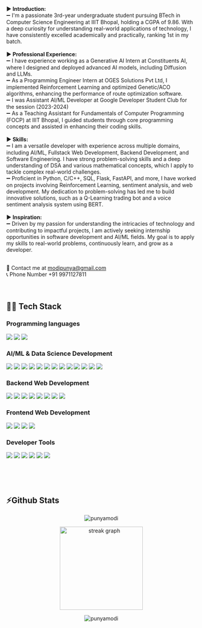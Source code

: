 
<br><br>
<b>▶️ Introduction:</b> <br> 
➖ I'm a passionate 3rd-year undergraduate student pursuing BTech in Computer Science Engineering at IIIT Bhopal, holding a CGPA of 9.86. With a deep curiosity for understanding real-world applications of technology, I have consistently excelled academically and practically, ranking 1st in my batch. <br> 
<br> 
<b>▶️ Professional Experience:</b> <br> 
➖ I have experience working as a Generative AI Intern at Constituents AI, where I designed and deployed advanced AI models, including Diffusion and LLMs. <br> 
➖ As a Programming Engineer Intern at OGES Solutions Pvt Ltd, I implemented Reinforcement Learning and optimized Genetic/ACO algorithms, enhancing the performance of route optimization software. <br> 
➖ I was Assistant AI/ML Developer at Google Developer Student Club for the session (2023-2024) <br>
➖ As a Teaching Assistant for Fundamentals of Computer Programming (FOCP) at IIIT Bhopal, I guided students through core programming concepts and assisted in enhancing their coding skills. <br>
<br> 
<b>▶️ Skills:</b> <br> 
➖ I am a versatile developer with experience across multiple domains, including AI/ML, Fullstack Web Development, Backend Development, and Software Engineering. I have strong problem-solving skills and a deep understanding of DSA and various mathematical concepts, which I apply to tackle complex real-world challenges. <br> 
➖ Proficient in Python, C/C++, SQL, Flask, FastAPI, and more, I have worked on projects involving Reinforcement Learning, sentiment analysis, and web development. My dedication to problem-solving has led me to build innovative solutions, such as a Q-Learning trading bot and a voice sentiment analysis system using BERT. <br> 
<br> 
<b>▶️ Inspiration:</b> <br> 
➖ Driven by my passion for understanding the intricacies of technology and contributing to impactful projects, I am actively seeking internship opportunities in software development and AI/ML fields. My goal is to apply my skills to real-world problems, continuously learn, and grow as a developer. <br> 
<br>

📩 Contact me at modipunya@gmail.com <br>
📞 Phone Number +91 9971127811
<br><br><br>






## 🧑‍💻 Tech Stack<br>

### Programming languages
<!-- [![My Skills](https://skillicons.dev/icons?i=cpp,py,c&theme=light)](https://skillicons.dev) -->
<p>
 <img src="https://img.shields.io/badge/C%2B%2B-00599C?style=for-the-badge&logo=c%2B%2B&logoColor=white" /> 
<img src="https://img.shields.io/badge/C-00599C?style=for-the-badge&logo=c&logoColor=white" /> 
 <img src="https://img.shields.io/badge/Python-FFD43B?style=for-the-badge&logo=python&logoColor=blue" /> 
</p>

### AI/ML & Data Science Development<br>
<p>
   <img src="https://img.shields.io/badge/TensorFlow-FF6F00?style=for-the-badge&logo=tensorflow&logoColor=white" /> 
   <img src="https://img.shields.io/badge/dialogflow-FF9800?style=for-the-badge&logo=dialogflow&logoColor=white" /> 
   <img src="https://img.shields.io/badge/Anaconda-%2344A833.svg?style=for-the-badge&logo=anaconda&logoColor=white" /> 
   <img src="https://img.shields.io/badge/cuda-000000.svg?style=for-the-badge&logo=nVIDIA&logoColor=green" /> 
   <img src="https://img.shields.io/badge/opencv-%23white.svg?style=for-the-badge&logo=opencv&logoColor=white" /> 
   <img src="https://img.shields.io/badge/Keras-%23D00000.svg?style=for-the-badge&logo=Keras&logoColor=white" /> 
   <img src="https://img.shields.io/badge/Matplotlib-%23ffffff.svg?style=for-the-badge&logo=Matplotlib&logoColor=black" /> 
   <img src="https://img.shields.io/badge/numpy-%23013243.svg?style=for-the-badge&logo=numpy&logoColor=white" /> 
   <img src="https://img.shields.io/badge/pandas-%23150458.svg?style=for-the-badge&logo=pandas&logoColor=white" /> 
   <img src="https://img.shields.io/badge/PyTorch-%23EE4C2C.svg?style=for-the-badge&logo=PyTorch&logoColor=white" /> 
   <img src="https://img.shields.io/badge/scikit--learn-%23F7931E.svg?style=for-the-badge&logo=scikit-learn&logoColor=white" /> 
   <img src="https://img.shields.io/badge/SciPy-%230C55A5.svg?style=for-the-badge&logo=scipy&logoColor=%white" /> 
   <img src="https://img.shields.io/badge/power_bi-F2C811?style=for-the-badge&logo=powerbi&logoColor=black" /> 
<p>

### Backend Web Development<br>
<p>
   <img src="https://img.shields.io/badge/Django-092E20?style=for-the-badge&logo=django&logoColor=white" /> 
   <img src="https://img.shields.io/badge/Flask-000000?style=for-the-badge&logo=flask&logoColor=white" /> 
   <img src="https://img.shields.io/badge/MySQL-00000F?style=for-the-badge&logo=mysql&logoColor=white" /> 
   <img src="https://img.shields.io/badge/MongoDB-4EA94B?style=for-the-badge&logo=mongodb&logoColor=white" /> 
   <img src="https://img.shields.io/badge/Amazon_AWS-232F3E?style=for-the-badge&logo=amazon-aws&logoColor=white" /> 
   <img src="https://img.shields.io/badge/Google_Cloud-4285F4?style=for-the-badge&logo=google-cloud&logoColor=white" /> 
   <img src="https://img.shields.io/badge/Heroku-430098?style=for-the-badge&logo=heroku&logoColor=white" /> 
   <img src="https://img.shields.io/badge/Heroku-430098?style=for-the-badge&logo=heroku&logoColor=white" /> 
<p>

### Frontend Web Development
<p>
 <img src="https://img.shields.io/badge/JavaScript-323330?style=for-the-badge&logo=javascript&logoColor=F7DF1E" /> 
 <img src="https://img.shields.io/badge/HTML5-E34F26?style=for-the-badge&logo=html5&logoColor=white" /> 
 <img src="https://img.shields.io/badge/CSS3-1572B6?style=for-the-badge&logo=css3&logoColor=white" /> 
 <img src="https://img.shields.io/badge/WordPress-%23117AC9.svg?style=for-the-badge&logo=WordPress&logoColor=white" /> 
</p>

### Developer Tools
<p>
 <img src="https://img.shields.io/badge/GIT-E44C30?style=for-the-badge&logo=git&logoColor=white" /> 
 <img src="https://img.shields.io/badge/VSCode-0078D4?style=for-the-badge&logo=visual%20studio%20code&logoColor=white" /> 
 <img src="https://img.shields.io/badge/npm-CB3837?style=for-the-badge&logo=npm&logoColor=white" />
 <img src="https://img.shields.io/badge/Colab-F9AB00?style=for-the-badge&logo=googlecolab&color=525252" /> 
 <img src="https://img.shields.io/badge/Figma-F24E1E?style=for-the-badge&logo=figma&logoColor=white" />
 <img src="https://img.shields.io/badge/pycharm-143?style=for-the-badge&logo=pycharm&logoColor=black&color=black&labelColor=green" />
</p>
<br><br>
 
<!-- [![My Skills](https://skillicons.dev/icons?i=git,github,netlify,vite,npm,vscode,figma&theme=light)](https://skillicons.dev) -->
<br>

## ⚡Github Stats
<p align="center"> <img src="https://komarev.com/ghpvc/?username=punyamodi&label=Profile%20views&color=0e75b6&style=flat" alt="punyamodi" /> </p>
<!-- <p align="center" ><img align="center" src="https://github-readme-streak-stats.herokuapp.com/?user=punyamodi&" alt="punyamodi" /></p> -->
<p align="center">
    <img align="center" src="https://streak-stats.demolab.com?user=punyamodi&locale=en&mode=daily&theme=blue-green&hide_border=false&border_radius=5&order=3" height="220" alt="streak graph"  />
</p>
<div align="center">
  <p>
    <img src="https://github-readme-activity-graph.vercel.app/graph?username=punyamodi&theme=react-dark&hide_border=true" alt="punyamodi" />
  </p>
 </div> 
<br><br>


<div>
